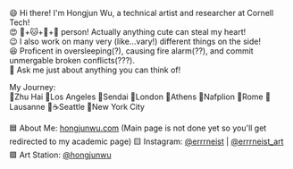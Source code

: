 

😄 Hi there! I'm Hongjun Wu, a technical artist and researcher at Cornell Tech!  
😍 🐶+🐱+🐹+🐼 person! Actually anything cute can steal my heart!  
😉 I also work on many very (like...vary!) different things on the side!  
😆 Proficent in oversleeping(?), causing fire alarm(??), and commit unmergable broken conflicts(???).  
💬 Ask me just about anything you can think of!  

My Journey:   
🥘Zhu Hai 🍔Los Angeles 🍣Sendai 🥪London 🥗Athens 🍨Nafplion 🍕Rome 🍰Lausanne 📍☕️Seattle 🍟New York City

🟦 About Me: [hongjunwu.com](https://hongjunwu.com/) (Main page is not done yet so you'll get redirected to my academic page)
🟨 Instagram: [@errrneist](https://www.instagram.com/errrneist/) | [@errrneist_art](https://www.instagram.com/errrneist_art/)
🟪 Art Station: [@hongjunwu](https://hongjunwu.artstation.com/)
